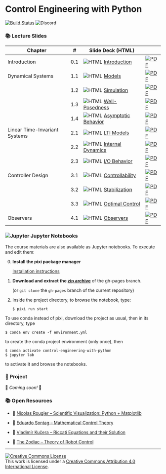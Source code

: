 # Control Engineering with Python

[![Build Status](https://github.com/boisgera/control-engineering-with-python/workflows/build/badge.svg)](https://github.com/boisgera/control-engineering-with-python/actions) ![Discord](https://img.shields.io/discord/1338161489567023187?logo=discord&logoColor=white)

<!--
### Notations

| Symbol | Meaning     | Symbol | Meaning                |
| ------ | ----------- | ------ | ---------------------- |
| 🐍     | Code        | 🔍     | Worked Example         |
| 📈     | Graph       | 🧩     | Exercise               |
| 🏷️     | Definition  | 💻     | Numerical Method       |
| 💎     | Theorem     | 🧮     | Analytical Method      |
| 📝     | Remark      | 🧠     | Theory                 |
| ℹ️     | Information | 🗝️     | Hint                   |
| ⚠️     | Warning     | 🔓     | Solution               |

-->

### 📚 Lecture Slides

| Chapter                       | #   | Slide Deck (HTML)             |                                   |
| ----------------------------- | --- | ----------------------------- | --------------------------------- |
| Introduction                  | 0.1 | ![HTML] [Introduction]        | [![PDF]][Introduction PDF]        |
| Dynamical Systems             | 1.1 | ![HTML] [Models]              | [![PDF]][Models PDF]              |
|                               | 1.2 | ![HTML] [Simulation]          | [![PDF]][Simulation PDF]          |
|                               | 1.3 | ![HTML] [Well-Posedness]      | [![PDF]][Well-Posedness PDF]      |
|                               | 1.4 | ![HTML] [Asymptotic Behavior] | [![PDF]][Asymptotic Behavior PDF] |
| Linear Time-Invariant Systems | 2.1 | ![HTML] [LTI Models]          | [![PDF]][LTI Models PDF]          |
|                               | 2.2 | ![HTML] [Internal Dynamics]   | [![PDF]][Internal Dynamics PDF]   |
|                               | 2.3 | ![HTML] [I/O Behavior]        | [![PDF]][I/O Behavior PDF]        |
| Controller Design             | 3.1 | ![HTML] [Controllability]     | [![PDF]][Controllability PDF]     |
|                               | 3.2 | ![HTML] [Stabilization]       | [![PDF]][Stabilization PDF]       |
|                               | 3.3 | ![HTML] [Optimal Control]     | [![PDF]][Optimal Control PDF]     |
| Observers                     | 4.1 | ![HTML] [Observers]           | [![PDF]][Observers PDF]           |

[HTML]: https://api.iconify.design/logos/html-5.svg
[PDF]: https://api.iconify.design/bi/file-pdf.svg

[Introduction]: https://boisgera.github.io/control-engineering-with-python/0-1-Introduction.html
[Models]: https://boisgera.github.io/control-engineering-with-python/1-1-Models.html
[Simulation]: https://boisgera.github.io/control-engineering-with-python/1-2-Simulation.html
[Well-Posedness]: https://boisgera.github.io/control-engineering-with-python/1-3-Well-Posedness.html
[Asymptotic Behavior]: https://boisgera.github.io/control-engineering-with-python/1-4-Asymptotic-Behavior.html
[LTI Models]: https://boisgera.github.io/control-engineering-with-python/2-1-LTI-Models.html
[Internal Dynamics]: https://boisgera.github.io/control-engineering-with-python/2-2-Internal-Dynamics.html
[I/O Behavior]: https://boisgera.github.io/control-engineering-with-python/2-3-IO-Behavior.html
[Controllability]: https://boisgera.github.io/control-engineering-with-python/3-1-Controllability.html
[Stabilization]: https://boisgera.github.io/control-engineering-with-python/3-2-Stabilization.html
[Optimal Control]: https://boisgera.github.io/control-engineering-with-python/3-3-Optimal-Control.html
[Observers]: https://boisgera.github.io/control-engineering-with-python/4-1-Observers.html

[Introduction PDF]: https://boisgera.github.io/control-engineering-with-python/0-1-Introduction.pdf
[Models PDF]: https://boisgera.github.io/control-engineering-with-python/1-1-Models.pdf
[Simulation PDF]: https://boisgera.github.io/control-engineering-with-python/1-2-Simulation.pdf
[Well-Posedness PDF]: https://boisgera.github.io/control-engineering-with-python/1-3-Well-Posedness.pdf
[Asymptotic Behavior PDF]: https://boisgera.github.io/control-engineering-with-python/1-4-Asymptotic-Behavior.pdf
[LTI Models PDF]: https://boisgera.github.io/control-engineering-with-python/2-1-LTI-Models.pdf
[Internal Dynamics PDF]: https://boisgera.github.io/control-engineering-with-python/2-2-Internal-Dynamics.pdf
[I/O Behavior PDF]: https://boisgera.github.io/control-engineering-with-python/2-3-IO-Behavior.pdf
[Controllability PDF]: https://boisgera.github.io/control-engineering-with-python/3-1-Controllability.pdf
[Stabilization PDF]: https://boisgera.github.io/control-engineering-with-python/3-2-Stabilization.pdf
[Optimal Control PDF]: https://boisgera.github.io/control-engineering-with-python/3-3-Optimal-Control.pdf
[Observers PDF]: https://boisgera.github.io/control-engineering-with-python/4-1-Observers.pdf

### ![Jupyter] Jupyter Notebooks

[Jupyter]: https://api.iconify.design/logos/jupyter

The course materials are also available as Jupyter notebooks. To execute and edit them:

 0. **Install the pixi package manager** 
 
    [Installation instructions](https://pixi.sh/latest/)


 1. **Download and extract the [zip archive](https://github.com/boisgera/control-engineering-with-python/archive/refs/heads/gh-pages.zip)** 
    of the gh-pages branch.  

    (or `git clone` the `gh-pages` branch of the current repository)

 2. Inside the project directory, to browse the notebook, type:

    ```console
    $ pixi run start
    ```
    
To use conda instead of pixi, download the project as usual, then in its directory, type

```console
$ conda env create -f environment.yml
```

to create the conda project environment (only once), then

```console
$ conda activate control-engineering-with-python
$ jupyter lab
```

to activate it and browse the notebooks.

      
### 🚀 Project

🚧 *Coming soon!* 🚧

### 📚 Open Resources

<!--
#### :computer: Animation of dynamical systems

Example notebook: double pendulum

- [view in GitHub](https://github.com/boisgera/control-engineering-with-python/blob/master/examples/animation.ipynb),

- [open in binder](https://mybinder.org/v2/gh/boisgera/control-engineering-with-python/gh-pages?filepath=examples/animation.ipynb).

--> 

- :book: [Nicolas Rougier – Scientific Visualization: Python + Matplotlib](https://hal.inria.fr/hal-03427242/document)
- :book: [Eduardo Sontag – Mathematical Control Theory](http://www.sontaglab.org/FTPDIR/sontag_mathematical_control_theory_springer98.pdf)

- :book: [Vladimír Kučera – Riccati Equations and their Solution](http://library.utia.cas.cz/separaty/2011/TR/kucera-0436431.pdf)

- :book: [The Zodiac – Theory of Robot Control](http://www.gipsa-lab.grenoble-inp.fr/~carlos.canudas-de-wit/publications/Theory_of_robot_control.pdf)

---

<a rel="license" href="http://creativecommons.org/licenses/by/4.0/"><img alt="Creative Commons License" style="border-width:0" src="https://i.creativecommons.org/l/by/4.0/88x31.png" /></a><br />This work is licensed under a <a rel="license" href="http://creativecommons.org/licenses/by/4.0/">Creative Commons Attribution 4.0 International License</a>.
